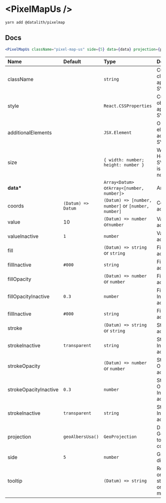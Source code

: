 # \<PixelMapUs \/>

```sh
yarn add @datalith/pixelmap
```

## Docs

```jsx
<PixelMapUs className="pixel-map-us" side={5} data={data} projection={projection} />
```

| Name                  | Default            | Type                                                | Description                                                  |
| :-------------------- | :----------------- | :-------------------------------------------------- | :----------------------------------------------------------- |
| className             |                    | `string`                                            | Custom css classes to apply to the SVG                       |
| style                 |                    | `React.CSSProperties`                               | Custom style object to apply to the SVG                      |
| additionalElements    |                    | `JSX.Element`                                       | Optional elements to add to the SVG                          |
| size                  |                    | `{ width: number; height: number }`                 | Width and Height of the SVG. Default is parent node size.    |
| <b>data\*</b>         |                    | `Array<Datum>` or`Array<[number, number]>`          | Array of data                                                |
| coords                | `(Datum) => Datum` | `(Datum) => [number, number]` or `[number, number]` | Coords accessor                                              |
| value                 | 10                 | `(Datum) => number` or`number`                      | Value accessor                                               |
| valueInactive         | `1`                | `number`                                            | Value Inactive accessor                                      |
| fill                  |                    | `(Datum) => string` or `string`                     | Fill color accessor                                          |
| fillInactive          | `#000`             | `string`                                            | Fill Inactive accessor                                       |
| fillOpacity           |                    | `(Datum) => number` or `number`                     | Fill Opacity accessor                                        |
| fillOpacityInactive   | `0.3`              | `number`                                            | Fill Opacity Inactive accessor                               |
| fillInactive          | `#000`             | `string`                                            | Fill Inactive accessor                                       |
| stroke                |                    | `(Datum) => string` or `string`                     | Stroke color accessor                                        |
| strokeInactive        | `transparent`      | `string`                                            | Stroke Inactive accessor                                     |
| strokeOpacity         |                    | `(Datum) => number` or `number`                     | Stroke Opacity accessor                                      |
| strokeOpacityInactive | `0.3`              | `number`                                            | Stroke Opacity Inactive accessor                             |
| strokeInactive        | `transparent`      | `string`                                            | Stroke Inactive accessor                                     |
| projection            | `geoAlbersUsa()`   | `GeoProjection`                                     | D3 GeoProjection to map coordinates                          |
| side                  | `5`                | `number`                                            | Grid cell dimension                                          |
| tooltip               |                    | `(Datum) => string`                                 | Return HTML or text as a string to show on element mouseover |
